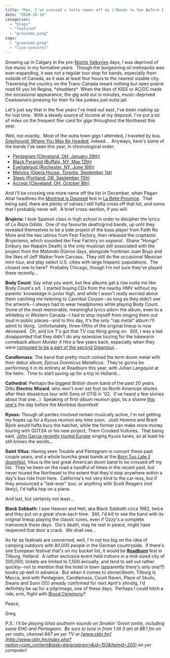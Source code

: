 ```yaml
---
title: "Man, I've crossed a lotta names off my \"Bands to See Before I Die\" list this year..."
date: "2010-10-16"
categories: 
  - "blogs"
  - "featured"
  - "gruesome_greg"
tags: 
  - "gruesome-greg"
  - "live-concerts"
---
```


Growing up in Calgary in the pre-[Noctis Valkyries](http://www.noctisvalkyries.com/) days, I was deprived of live music in my formative years.  Though the burgeoning oil metropolis was ever-expanding, it was not a regular tour stop for bands, especially from outside of Canada, as it was at least four hours to the nearest sizable city.  Traversing the country on the Trans-Canada meant nothing but open prairie road till you hit Regina. \*shudders\*  When the likes of KISS or AC/DC made the occasional appearance, the gig sold out in minutes, music-deprived Cowtowners jonesing for their fix like junkies just outta jail.

Let's just say that in the five years I've lived out east, I've been making up for lost time.  With a steady source of income at my disposal, I've put a lot of miles on the frequent flier card for gigs throughout the Northeast this year.

Well, not exactly.  Most of the outta town gigs I attended, I traveled by bus.  [Greyhound: Where You May Be Headed](http://www.canada.com/windsorstar/news/story.html?id=5e5e949c-989a-47f7-86da-53801510af24), indeed...  Anyways, here's some of the bands I've seen this year, in chronological order:

- [Pentagram (Cleveland, OH, January 28th)](http://www.hellbound.ca/2010/02/goodbye-cleveland/)
- [Black Pyramid (Buffalo, NY, May 12th)](http://www.toohightogetitright.com/reviews/concerts/buffalochylde.html)
- [Eyehategod (Rochester, NY, June 16th)](http://www.toohightogetitright.com/reviews/concerts/june1610.html)
- [Melvins (Opera House, Toronto, September 1st)](http://www.toohightogetitright.com/reviews/concerts/sept110.html)
- [Sleep (Portland, OR, September 11th)](http://www.hellbound.ca/2010/09/best-weekend-ever/)
- [Accept (Cleveland, OH, October 8th)](http://www.hellbound.ca/2010/10/accept-and-kings-x-an-odd-couple-to-be-sure/)

And I'll be crossing one more name off the list in December, when Pagan Altar headlines the [Montreal is Doomed](http://www.montrealisdoomed.tk/) fest in [La Belle Province](http://www.facebook.com/pages/La-Belle-Province/72730992927).  That being said, there are plenty of names I still hafta cross off that list, and some that I probably never will.  A brief cross-section, if you will:

**Brujeria:** I took Spanish class in high school in order to decipher the lyrics of _La Raza Odida_.  One of my favourite death/grind bands, up until they revealed themselves to be a side project of the bass player from Faith No More and the two latinos from Fear Factory, then released the craptastic _Brujerismo_, which sounded like Fear Factory _en espanol_.  Shane "Hongo" Embury (ex-Napalm Death) is the only musician still associated with the project from the _Matando Güeros_ days, alongside frontman Juan Brujo and the likes of Jeff Walker from Carcass.  They still do the occasional Mexican mini-tour, and play select U.S. cities with large hispanic populations.  The closest one to here?  Probably Chicago, though I'm not sure they've played there recently...

**Body Count**: Say what you want, but few albums get a rise outta me like Body Count's s/t.  I started buying CDs from the nearby HMV without my parents' knowledge in junior high, and while I wasn't really worried about them catching me listening to Cannibal Corpse--as long as they didn't see the artwork--I always had to wear headphones while playing Body Count.  Some of the most memorable, meaningful lyrics adorn the album, even to a whiteboy in Western Canada--I had to stop myself from singing them out loud in public places--and to this day, it's the only "rap metal" album I'll admit to liking.  Unfortunately, three-fifths of the original lineup is now deceased.  Oh, and Ice T's got that TV cop thing going on.  Still, I was a tad disappointed that they didn't do any extensive touring for the lukewarm comeback album _Murder 4 Hire_ a few years back, especially when they were [rumoured to be a part of the second Gigantour](http://www.roadrunnerrecords.com/blabbermouth.net/news.aspx?mode=Article&newsitemID=54801)...

**Candlemass**: The band that pretty much coined the term doom metal with their debut album, _Epicus Doomicus Metallicus_.  They're gonna be performing it in its entirety at Roadburn this year, with Johan Langquist at the helm.  Time to start saving up for a trip to Holland...

**Cathedral**: Perhaps the biggest British doom band of the past 20 years.  Ditto **Electric Wizard**, who won't ever set foot on North American shores after their disastrous tour with Sons of OTIS in '02.  (I've heard a few stories about that one...)  Speaking of first-album reunion gigs, tis a shame [this one's](http://theskullclub.com/forum/?num=1280159149) the day before the Montreal doomfest!

**Kyuss:** Though all parties involved remain musically active, I'm not getting my hopes up for a Kyuss reunion any time soon.  Josh Homme and Brant Bjork would hafta bury the hatchet, while the former can make more money touring with QOTSA or his new project, Them Crooked Vultures.  That being said, [John Garcia recently toured Europe](http://www.metalunderground.com/news/details.cfm?newsid=52656) singing Kyuss tunes, so at least he still knows the words...

**Saint Vitus**: Having seen Trouble and Pentagram in concert these past couple years, and a whole buncha great bands at the [Born Too Late II doomfest](http://www.toohightogetitright.com/reviews/concerts/borntoolate.html), Vitus is the last great American doom band to be crossed off my list.  They've been on the road a handful of times in the recent past, but never toured the Northeast to the extent that they'd stop anywhere within a day's bus ride from here.  California's not very kind to the car-less, but if they announced a "last-ever" tour, or anything with Scott Reagers (not likely), I'd hafta hop on a plane.

And last, but certainly not least...

**Black Sabbath:** I saw Heaven and Hell, aka Black Sabbath circa 1982, twice and they put on a great show each time.  Still, I'd kill to see the band with its original lineup playing the classic tunes, even if Ozzy's a complete trainwreck these days.  Dio's death, may he rest in peace, might have reopened that door a crack.  We shall see...

As far as festivals are concerned, well, I'm not too big on the idea of camping outdoors with 80,000 people in the German countryside.  If there's one European festival that's on my bucket list, it would be **[Roadburn](http://www.roadburn.com/)** fest in Tilburg, Holland.  A rather exclusive event held indoors in a mid-sized city of 200,000, tickets are limited to 1,500 annually, and tend to sell out rather quickly--not to mention that the hotel in town (apparently there's only one!?) books up well in advance.  But when it comes to stoner/doom, Tilburg is Mecca, and with Pentagram, Candlemass, Count Raven, Place of Skulls, Swans and Sunn O))) already confirmed for next April's shindig, I'd definitely be up for a pilgrimage, one of these days.  Perhaps I could hitch a ride, erm, flight with [Blood Ceremony](http://events.myspace.com/Event/7851149/ROADBURN-2011)?

Peace,

Greg

_P.S.: I'll be playing lotsa southern sounds on Smokin' Green tonite, including some EHG and Pentagram.  Be sure to tune in from 1 till 3 am at 88.1 fm on yer radio, channel 947 on yer TV or [www.ckln.fm](http://www.ckln.fm/index.php?option=com_content&task=blogcategory&id=150&Itemid=205) on yer computer!_

